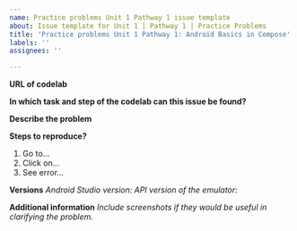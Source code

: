 ```yaml
---
name: Practice problems Unit 1 Pathway 1 issue template
about: Issue template for Unit 1 | Pathway 1 | Practice Problems
title: 'Practice problems Unit 1 Pathway 1: Android Basics in Compose'
labels: ''
assignees: ''

---
```


**URL of codelab**


**In which task and step of the codelab can this issue be found?**


**Describe the problem**




**Steps to reproduce?**
1. Go to...
2. Click on...
3. See error...

**Versions**
_Android Studio version:_ 
_API version of the emulator:_ 


**Additional information**
_Include screenshots if they would be useful in clarifying the problem._
